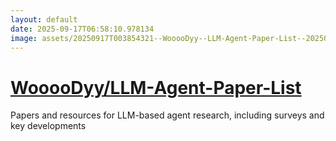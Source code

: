 ```yaml
---
layout: default
date: 2025-09-17T06:58:10.978134
image: assets/20250917T003854321--WooooDyy--LLM-Agent-Paper-List--20250917T004641765--cropped.png
---
```


# [WooooDyy/LLM-Agent-Paper-List](https://github.com/WooooDyy/LLM-Agent-Paper-List)

Papers and resources for LLM-based agent research, including surveys and key developments
